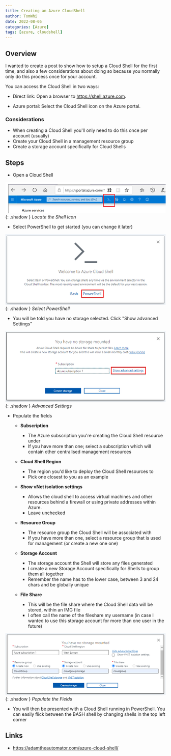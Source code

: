 ```yaml
---
title: Creating an Azure CloudShell
author: TomWhi
date: 2022-08-05
categories: [Azure]
tags: [azure, cloudshell]
---
```


## Overview 

I wanted to create a post to show how to setup a Cloud Shell for the first time, and also a few considerations about doing so because you normally only do this process once for your account. 

You can access the Cloud Shell in two ways:

- Direct link: Open a browser to https://shell.azure.com.

- Azure portal: Select the Cloud Shell icon on the Azure portal. 
  
### Considerations

- When creating a Cloud Shell you'll only need to do this once per account (usually)
- Create your Cloud Shell in a management resource group
- Create a storage account specifically for Cloud Shells

## Steps

- Open a Cloud Shell 

![cloudshell](/assets/images/2022-08-08%2017_27_58-Azure%20Cloud%20Shell%20overview%20_%20Microsoft%20Docs.png){: .shadow }
_Locate the Shell Icon_

- Select PowerShell to get started (you can change it later)

![powershell](/assets/images/2022-08-08%2017_31_30-Getting%20Started%20with%20the%20Azure%20Cloud%20Shell.png){: .shadow }
_Select PowerShell_

- You will be told you have no storage selected.  Click "Show advanced Settings"

![advanced-settings](/assets/images/2022-08-08%2017_30_40-Getting%20Started%20with%20the%20Azure%20Cloud%20Shell.png){: .shadow }
_Advanced Settings_

- Populate the fields 

  - **Subscription**
    - The Azure subscription you're creating the Cloud Shell resource under
    - If you have more than one; select a subscription which will contain other centralised management resources 

  - **Cloud Shell Region**
    - The region you'd like to deploy the Cloud Shell resources to
    - Pick one closest to you as an example 

  - **Show vNet isolation settings**
    - Allows the cloud shell to access virtual machines and other resources behind a firewall or using private addresses within Azure.
    - Leave unchecked 

  - **Resource Group**
    - The resource group the Cloud Shell will be associated with 
    - If you have more than one, select a resource group that is used for management (or create a new one one)
  
  - **Storage Account**
    - The storage account the Shell will store any files generated
    - I create a new Storage Account specifically for Shells to group them all together 
    - Remember the name has to the lower case, between 3 and 24 chars and be globally unique 
  
  - **File Share**
    - This will be the file share where the Cloud Shell data will be stored, within an IMG file 
    - I often call the name of the fileshare my username (in case I wanted to use this storage account for more than one user in the future)

![populated-fields](/assets/images/2022-08-08%2017_34_04-Getting%20Started%20with%20the%20Azure%20Cloud%20Shell.png){: .shadow }
_Populate the Fields_

- You will then be presented with a Cloud Shell running in PowerShell.  You can easily flick between the BASH shell by changing shells in the top left corner

## Links

- <https://adamtheautomator.com/azure-cloud-shell/>